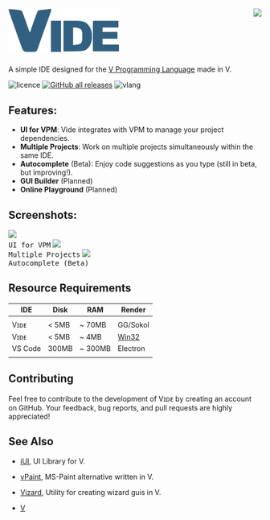 # <img src="./src/assets/word.png" width="220px"> <img src="https://user-images.githubusercontent.com/16439221/198676647-0e86a02d-4309-4221-a126-72e58701a358.png" height="260px" align="right">

A simple IDE designed for the [V Programming Language](https://vlang.io/) made in V.

![licence](http://img.shields.io/badge/licence-MIT-blue?style=flat)
[![GitHub all releases](http://img.shields.io/github/downloads/pisaiah/Vide/total?style=flat)](https://github.com/pisaiah/Vide/releases)
![vlang](http://img.shields.io/badge/V-0.4.3+-%236d8fc5?style=flat) 

## Features:
- **UI for VPM**: Vide integrates with VPM to manage your project dependencies.
- **Multiple Projects**: Work on multiple projects simultaneously within the same IDE.
- **Autocomplete** (Beta): Enjoy code suggestions as you type (still in beta, but improving!).
- **GUI Builder** (Planned)
- **Online Playground** (Planned)

## Screenshots:

<kbd><img src="https://user-images.githubusercontent.com/16439221/198677448-14c37d2f-1b77-4388-87a1-527b99767fbb.png" height="180px"><br>UI for VPM</kbd>
<kbd><img src="https://user-images.githubusercontent.com/16439221/230800228-faf85de6-3db7-4aad-ba88-9a00085fedde.png" height="180px"><br>Multiple Projects</kbd>
<kbd><img src="https://user-images.githubusercontent.com/16439221/198676998-57874962-f79f-4cf2-b224-e1841c949d34.png" height="180px"><br>Autocomplete (Beta)</kbd>


## Resource Requirements

| IDE     | Disk    | RAM     | Render   |
|---------|---------|---------|----------|
|         |         |         |
| Vɪᴅᴇ    | < 5MB   | ~ 70MB  | GG/Sokol |
| Vɪᴅᴇ    | < 5MB   | ~ 4MB   | [Win32](https://github.com/pisaiah/v/tree/win32-native-rendering) |
| VS Code | 300MB   | ~ 300MB | Electron |
|         |         |         |          |

## Contributing
Feel free to contribute to the development of Vɪᴅᴇ by creating an account on GitHub. Your feedback, bug reports, and pull requests are highly appreciated!

## See Also

- [iUI](https://github.com/pisaiah/ui), UI Library for V.
- [vPaint](https://github.com/pisaiah/vpaint), MS-Paint alternative written in V. 
- [Vizard](https://github.com/pisaiah/vizard), Utility for creating wizard guis in V. 
 
- [V](https://github.com/vlang/v)

